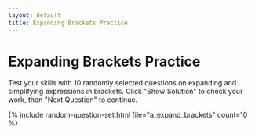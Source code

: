 ```yaml
---
layout: default
title: Expanding Brackets Practice
---
```


# Expanding Brackets Practice

Test your skills with 10 randomly selected questions on expanding and simplifying expressions in brackets. Click "Show Solution" to check your work, then "Next Question" to continue.

{% include random-question-set.html file="a_expand_brackets" count=10 %}
